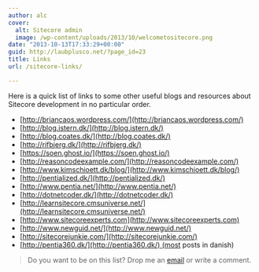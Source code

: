```yaml
---
author: alc
cover:
  alt: Sitecore admin
  image: /wp-content/uploads/2013/10/welcometositecore.png
date: "2013-10-13T17:33:29+00:00"
guid: http://laubplusco.net/?page_id=23
title: Links
url: /sitecore-links/

---
```

Here is a quick list of links to some other useful blogs and resources about Sitecore development in no particular order.

- [http://briancaos.wordpress.com/](http://briancaos.wordpress.com/)
- [http://blog.istern.dk/](http://blog.istern.dk/)
- [http://blog.coates.dk/](http://blog.coates.dk/)
- [http://rifbjerg.dk/](http://rifbjerg.dk/)
- [https://soen.ghost.io/](https://soen.ghost.io/)
- [http://reasoncodeexample.com/](http://reasoncodeexample.com/)
- [http://www.kimschioett.dk/blog/](http://www.kimschioett.dk/blog/)
- [http://pentialized.dk/](http://pentialized.dk/)
- [http://www.pentia.net/](http://www.pentia.net/)
- [http://dotnetcoder.dk/](http://dotnetcoder.dk/)
- [http://learnsitecore.cmsuniverse.net/](http://learnsitecore.cmsuniverse.net/)
- [http://www.sitecoreexperts.com](http://www.sitecoreexperts.com)
- [http://www.newguid.net/](http://www.newguid.net/)
- [http://sitecorejunkie.com/](http://sitecorejunkie.com/)
- [http://pentia360.dk/](http://pentia360.dk/) (most posts in danish)

> Do you want to be on this list? Drop me an [email](mailto:anders.laub@laubplusco.net "Email") or write a comment.
